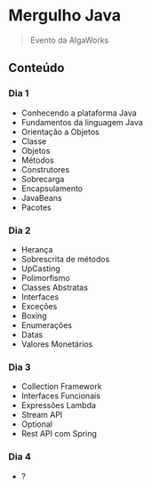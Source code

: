 # Mergulho Java

> Evento da AlgaWorks

## Conteúdo

### Dia 1

- Conhecendo a plataforma Java
- Fundamentos da linguagem Java
- Orientação a Objetos
- Classe
- Objetos
- Métodos
- Construtores
- Sobrecarga
- Encapsulamento
- JavaBeans
- Pacotes

### Dia 2

- Herança
- Sobrescrita de métodos
- UpCasting
- Polimorfismo
- Classes Abstratas
- Interfaces
- Exceções
- Boxing
- Enumerações
- Datas
- Valores Monetários

### Dia 3

- Collection Framework
- Interfaces Funcionais
- Expressões Lambda
- Stream API
- Optional
- Rest API com Spring

### Dia 4

- ?
